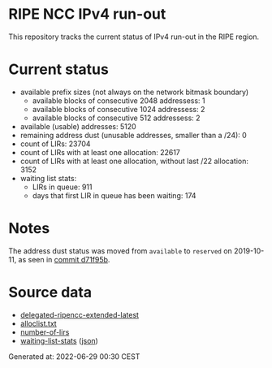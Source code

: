 # RIPE NCC IPv4 run-out
This repository tracks the current status of IPv4 run-out in the RIPE region.

# Current status
- available prefix sizes (not always on the network bitmask boundary)
  - available blocks of consecutive 2048 addressess: 1
  - available blocks of consecutive 1024 addressess: 2
  - available blocks of consecutive 512 addressess: 2
- available (usable) addresses: 5120
- remaining address dust (unusable addresses, smaller than a /24): 0
- count of LIRs: 23704
- count of LIRs with at least one allocation: 22617
- count of LIRs with at least one allocation, without last /22 allocation: 3152
- waiting list stats:
  - LIRs in queue: 911
  - days that first LIR in queue has been waiting: 174

# Notes
The address dust status was moved from `available` to `reserved` on 2019-10-11, as seen in [commit d71f95b](https://github.com/zajdee/ripe-ncc-ipv4-runout/commit/d71f95b1f7c9f639556e395e4ad0f41e54834954).

# Source data
- [delegated-ripencc-extended-latest](https://ftp.ripe.net/pub/stats/ripencc/delegated-ripencc-extended-latest)
- [alloclist.txt](https://ftp.ripe.net/pub/stats/ripencc/membership/alloclist.txt)
- [number-of-lirs](https://labs.ripe.net/statistics/number-of-lirs)
- [waiting-list-stats](https://www.ripe.net/manage-ips-and-asns/ipv4/ipv4-waiting-list) ([json](https://www-static.ripe.net/dynamic/ipv4-waiting-list/stats.json))

Generated at: 2022-06-29 00:30 CEST
